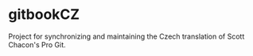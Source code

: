 gitbookCZ
=========

Project for synchronizing and maintaining the Czech translation of Scott Chacon's Pro Git.